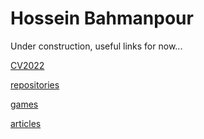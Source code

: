 # Hossein Bahmanpour

Under construction, useful links for now...

[CV2022](https://hosseinbahmanpour.github.io/CV2022.pdf "Hossein's public CV")

[repositories](https://github.com/hosseinbahmanpour "Hossein's Code Repositories")

[games](https://hossein.fi "Hossein's Portfolio")

[articles](https://hosseinbahmanpour.blogspot.com "Hossein's articles")
